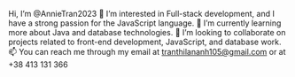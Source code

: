 Hi, I’m @AnnieTran2023
👀 I’m interested in Full-stack development, and I have a strong passion for the JavaScript language.
🌱 I’m currently learning more about Java and database technologies.
💞️ I’m looking to collaborate on projects related to front-end development, JavaScript, and database work.
📫 You can reach me through my email at tranthilananh105@gmail.com or at +38 413 131 366


